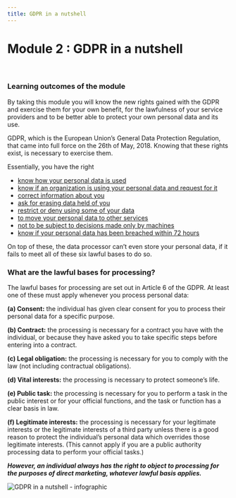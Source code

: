 ```yaml
---
title: GDPR in a nutshell
---
```

# Module 2 : GDPR in a nutshell
&nbsp;

### Learning outcomes of the module

By taking this module you will know the new rights gained with the GDPR and exercise them for your own benefit, for the lawfulness of your service providers and to be better able to protect your own personal data and its use.

GDPR, which is the European Union’s General Data Protection Regulation, that came into full force on the 26th of May, 2018. Knowing that these rights exist, is necessary to exercise them.

Essentially, you have the right

- [know how your personal data is used](http://digirights.info/modules/module%202/howdataisused/)
- [know if an organization is using your personal data and request for it](http://digirights.info/modules/module%202/righttoaccess)
- [correct information about you](http://digirights.info/modules/module%202/righttocorrect/)
- [ask for erasing data held of you](http://digirights.info/modules/module%202/rightoferasure/)
- [restrict or deny using some of your data](http://digirights.info/modules/module%202/righttodeny/)
- [to move your personal data to other services](http://digirights.info/modules/module%202/dataportability/)
- [not to be subject to decisions made only by machines](http://digirights.info/modules/module%202/denymachines/)
- [know if your personal data has been breached within 72 hours](http://digirights.info/modules/module%202/databreach/)

On top of these, the data processor can’t even store your personal data, if it fails to meet all of these six lawful bases to do so.

### What are the lawful bases for processing? 

The lawful bases for processing are set out in Article 6 of the GDPR. At least one of these must apply whenever you process personal data: 

**(a) Consent:**
 the individual has given clear consent for you to process their personal data for a specific purpose.

**(b) Contract:**
 the processing is necessary for a contract you have with the individual, or because they have asked you to take specific steps before entering into a contract.

**(c) Legal obligation:**
 the processing is necessary for you to comply with the law (not including contractual obligations).

**(d) Vital interests:**
 the processing is necessary to protect someone’s life.

**(e) Public task:**
 the processing is necessary for you to perform a task in the public interest or for your official functions, and the task or function has a clear basis in law.

**(f) Legitimate interests:**
 the processing is necessary for your legitimate interests or the legitimate interests of a third party unless there is a good reason to protect the individual’s personal data which overrides those legitimate interests. (This cannot apply if you are a public authority processing data to perform your official tasks.)

***However, an individual always has the right to object to processing for the purposes of direct marketing, whatever lawful basis applies.***
&nbsp;

![GDPR in a nutshell - infographic](https://digirights.info/img/GDPR%20in%20a%20Nutshell.jpg)

